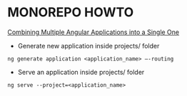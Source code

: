 # MONOREPO HOWTO 
[Combining Multiple Angular Applications into a Single One](https://medium.com/disney-streaming/combining-multiple-angular-applications-into-a-single-one-e87d530d6527)

* Generate new application inside projects/ folder

`ng generate application <application_name> –-routing`


* Serve an application inside projects/ folder

`ng serve --project=<application_name>`


